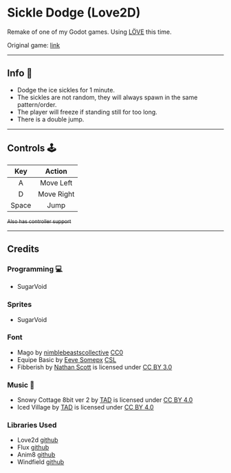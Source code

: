 # Sickle Dodge (Love2D)

Remake of one of my Godot games. Using [LÖVE](https://love2d.org/) this time. 

Original game: [link](https://sugarvoid.itch.io/sickle-dodge) 

<hr>

## Info :dart:
- Dodge the ice sickles for 1 minute.
- The sickles are not random, they will always spawn in the same pattern/order.
- The player will freeze if standing still for too long.
- There is a double jump.
<hr>

## Controls :joystick: 

|Key|Action|
|:---:|:---:|
|A|Move Left|
|D|Move Right|
|Space|Jump|

~~<sub>Also has controller support</sub>~~
<hr>


## Credits
### Programming :computer: 
- SugarVoid
### Sprites
- SugarVoid
### Font
- Mago by [nimblebeastscollective](https://nimblebeastscollective.itch.io) [CC0](https://creativecommons.org/publicdomain/zero/1.0/)
- Equipe Basic by [Eeve Somepx](https://somepx.itch.io/) [CSL](http://www.palmentieri.it/somepx/license.txt)
- Fibberish by [Nathan Scott](@caffi_nate) is licensed under [CC BY 3.0]()
### Music :musical_keyboard:
- Snowy Cottage 8bit ver 2 by [TAD](https://www.youtube.com/c/Tadon) is licensed under [CC BY 4.0](https://creativecommons.org/licenses/by/4.0/)
- Iced Village by [TAD](https://www.youtube.com/c/Tadon) is licensed under [CC BY 4.0](https://creativecommons.org/licenses/by/4.0/)

### Libraries Used
- Love2d [github](https://github.com/love2d/love)
- Flux [github](https://github.com/rxi/flux)
- Anim8 [github](https://github.com/kikito/anim8)
- Windfield [github](https://github.com/a327ex/windfield)